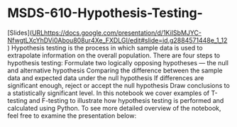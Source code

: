 # MSDS-610-Hypothesis-Testing-
[Slides]([URL](https://docs.google.com/presentation/d/1KiISbMJYC-NfwgtLXcYhDVi0Abou808ur4Xe_FXDLGI/edit#slide=id.g2884571448e_1_12
)https://docs.google.com/presentation/d/1KiISbMJYC-NfwgtLXcYhDVi0Abou808ur4Xe_FXDLGI/edit#slide=id.g2884571448e_1_12
)
Hypothesis testing is the process in which sample data is used to extrapolate information on the overall population. There are four steps to hypothesis testing:
Formulate two logically opposing hypotheses — the null and alternative hypothesis
Comparing the difference between the sample data and expected data under the null hypothesis
If differences are significant enough, reject or accept the null hypothesis
Draw conclusions to a statistically significant level.
In this notebook we cover examples of T-testing and F-testing to illustrate how hypothesis testing is performed and calculated using Python.
To see more detailed overview of the notebook, feel free to examine the presentation below:
